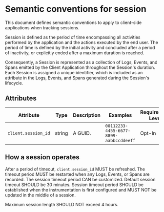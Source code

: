 # Semantic conventions for session
This document defines semantic conventions to apply to client-side applications when tracking sessions.

Session is defined as the period of time encompassing all activities performed by the application and the actions
executed by the end user. The period of time is defined by the initial activity and concluded after a period of 
inactivity, or explicitly ended after a maximum duration is reached.

Consequently, a Session is represented as a collection of Logs, Events, and Spans emitted by the Client Application
throughout the Session's duration. Each Session is assigned a unique identifier, which is included as an attribute in
the Logs, Events, and Spans generated during the Session's lifecycle.

## Attributes

<!-- semconv client-session-id -->
| Attribute  | Type | Description  | Examples  | Requirement Level |
|---|---|---|---|---|
| `client.session_id` | string | A GUID. | `00112233-4455-6677-8899-aabbccddeeff` | Opt-In |
<!-- endsemconv -->

## How a session operates
After a period of timeout, `client.session_id` MUST be refreshed.
The timeout period MUST be restarted when any Logs, Events, or Spans are recorded.
The session timeout period CAN be customized.
Default session timeout SHOULD be 30 minutes. Session timeout period SHOULD be established when the instrumentation is first configured and MUST NOT be updated in the middle of a session. 

Maximum session length SHOULD NOT exceed 4 hours.